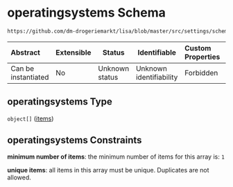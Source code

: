 # operatingsystems Schema

```txt
https://github.com/dm-drogeriemarkt/lisa/blob/master/src/settings/schema.json#/properties/operatingsystems
```




| Abstract            | Extensible | Status         | Identifiable            | Custom Properties | Additional Properties | Access Restrictions | Defined In                                                                               |
| :------------------ | ---------- | -------------- | ----------------------- | :---------------- | --------------------- | ------------------- | ---------------------------------------------------------------------------------------- |
| Can be instantiated | No         | Unknown status | Unknown identifiability | Forbidden         | Allowed               | none                | [settings.schema.json\*](../../src/settings/settings.schema.json "open original schema") |

## operatingsystems Type

`object[]` ([items](settings-properties-operatingsystems-items.md))

## operatingsystems Constraints

**minimum number of items**: the minimum number of items for this array is: `1`

**unique items**: all items in this array must be unique. Duplicates are not allowed.
